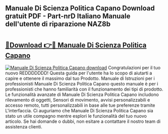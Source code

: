 ## Manuale Di Scienza Politica Capano Download gratuit PDF - Part-nrD Italiano Manuale dell'utente di riparazione NAZ8b

# <h2><a href="http://dfazglr.blite.top/?on=Manuale+Di+Scienza+Politica+Capano">🔗Download 👉🔴 Manuale Di Scienza Politica Capano</a></h2>

[![Manuale Di Scienza Politica Capano download](https://i.imgur.com/lujVjoI.png)](http://dfazglr.blite.top/?on=Manuale+Di+Scienza+Politica+Capano)
Congratulazioni per il tuo nuovo REDDDDDDD! Questa guida per l'utente ha lo scopo di aiutarti a capire e ottenere il massimo dal tuo Prodotto. Manuale di Istruzioni per i professionisti Manuale Di Scienza Politica Capano questo manuale è per i professionisti che hanno familiarità con il funzionamento dei tipi di prodotto. Le funzionalità avanzate di Manuale Di Scienza Politica Capano includono rilevamento di oggetti, Sensori di movimento, avvisi personalizzabili e accesso remoto, tutti personalizzabili in base alle tue preferenze tramite L'interfaccia. Ci auguriamo che Manuale Di Scienza Politica Capano sia stato un utile compagno mentre esplori le funzionalità del tuo nuovo articolo. Se hai domande o dubbi, non esitare a contattare il nostro team di assistenza clienti.
